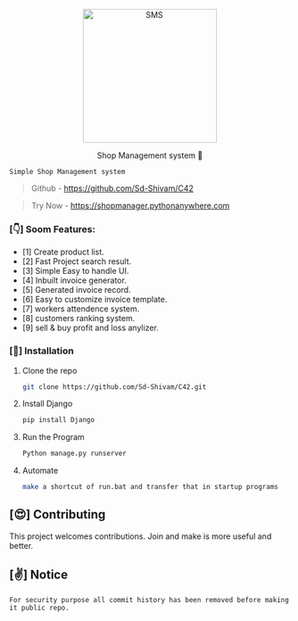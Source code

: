 
<p align="center">
  <img src="https://github.com/Sd-Shivam/C42-bharat/blob/main/download.png?raw=true" alt="SMS" width="240" />

  <p align="center">Shop Management system 🎁 </p>
</p>

  ```
  Simple Shop Management system
  ```

> Github - https://github.com/Sd-Shivam/C42 

> Try Now -  https://shopmanager.pythonanywhere.com




### [👇] Soom Features:

- [1] Create product list.
- [2] Fast Project search result.
- [3] Simple Easy to handle UI.
- [4] Inbuilt invoice generator.
- [5] Generated invoice record.
- [6] Easy to customize invoice template.
- [7] workers attendence system.
- [8] customers ranking system.
- [9] sell & buy profit and loss anylizer.



### [🔬] Installation
1. Clone the repo
   ```sh
   git clone https://github.com/Sd-Shivam/C42.git
   ```
2. Install Django
   ```sh
   pip install Django 
   ```
3. Run the Program
   ```sh
   Python manage.py runserver
   ```
4. Automate
   ```sh
   make a shortcut of run.bat and transfer that in startup programs
   ```
   

## [😍] Contributing
This project welcomes contributions. Join and make is more useful and better.
 
 ## [✌️] Notice
    For security purpose all commit history has been removed before making it public repo.
 
